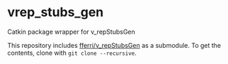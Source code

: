 # vrep_stubs_gen
Catkin package wrapper for v_repStubsGen

This repository includes [fferri/v_repStubsGen](https://github.com/fferri/v_repStubsGen) as a submodule. To get the contents, clone with `git clone --recursive`.
